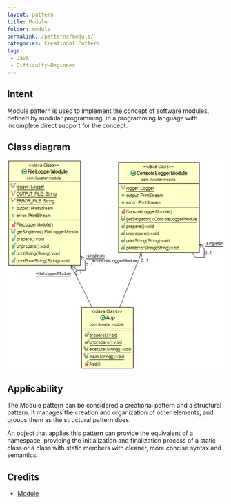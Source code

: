 ```yaml
---
layout: pattern
title: Module
folder: module
permalink: /patterns/module/
categories: Creational Pattern
tags:
 - Java
 - Difficulty-Beginner
---
```


## Intent
Module pattern is used to implement the concept of software modules, defined by modular programming, in a programming language with incomplete direct support for the concept.

## Class diagram
![alt text](./etc/module.png "Module")

## Applicability
The Module pattern can be considered a creational pattern and a structural pattern. It manages the creation and organization of other elements, and groups them as the structural pattern does.

An object that applies this pattern can provide the equivalent of a namespace, providing the initialization and finalization process of a static class or a class with static members with cleaner, more concise syntax and semantics.

## Credits

* [Module](https://en.wikipedia.org/wiki/Module_pattern)
